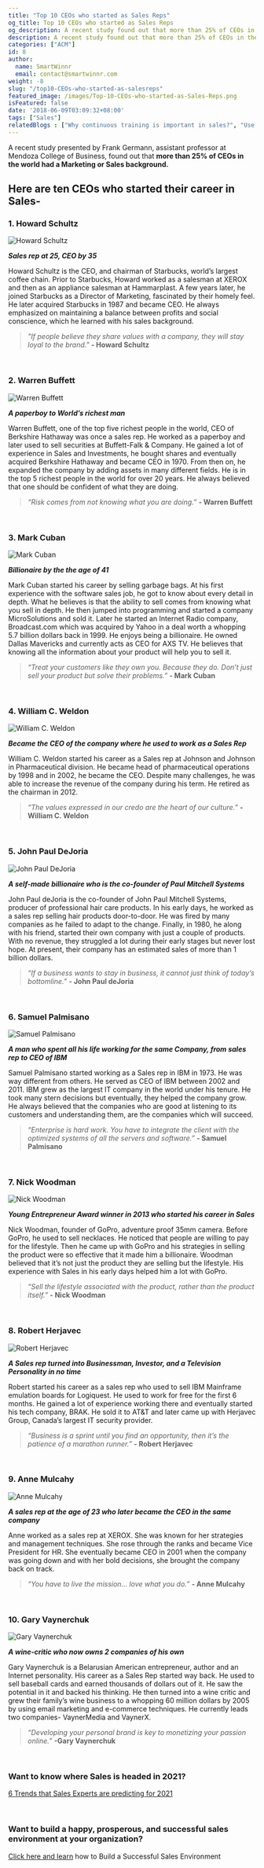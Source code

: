 ```yaml
---
title: "Top 10 CEOs who started as Sales Reps"
og_title: Top 10 CEOs who started as Sales Reps
og_description: A recent study found out that more than 25% of CEOs in the world had a Marketing or Sales background. Here are ten CEOs who started their career in Sales.
description: A recent study found out that more than 25% of CEOs in the world had a Marketing or Sales background. Here are ten CEOs who started their career in Sales.
categories: ["ACM"]
id: 8
author:
  name: SmartWinnr
  email: contact@smartwinnr.com
weight: -8
slug: "/top10-CEOs-who-started-as-salesreps"
featured_image: /images/Top-10-CEOs-who-started-as-Sales-Reps.png
isFeatured: false
date: '2018-06-09T03:09:32+08:00'
tags: ["Sales"]
relatedBlogs : ["Why continuous training is important in sales?", "Use Micro-Learning to Turbo-Charge your Sales Team", "How Good Product Knowledge help Sales Teams to Sell Effectively"]
---
```


A recent study presented by Frank Germann, assistant professor at Mendoza College of Business, found out that **more than 25% of CEOs in the world had a Marketing or Sales background.**  

## Here are ten CEOs who started their career in Sales-

### 1. Howard Schultz

<!-- ![Howard Schultz](/images/ceos/schultz.jpg =120x) -->
<img alt="Howard Schultz" src="/images/ceos/schultz.jpg" class="ml-blog-images">

***Sales rep at 25, CEO by 35***   

Howard Schultz is the CEO, and chairman of Starbucks, world’s largest coffee chain. Prior to Starbucks, Howard worked as a salesman at XEROX and then as an appliance salesman at Hammarplast. A few years later, he joined Starbucks as a Director of Marketing, fascinated by their homely feel. He later acquired Starbucks in 1987 and became CEO. He always emphasized on maintaining a balance between profits and social conscience, which he learned with his sales background.

>_"If people believe they share values with a company, they will stay loyal to the brand."_
**- Howard Schultz**

&nbsp;
### 2. Warren Buffett

<!-- ![Warren Buffett](/images/ceos/buffett.jpg =120x) -->
<img alt="Warren Buffett" src="/images/ceos/buffett.jpg" class="ml-blog-images">  

***A paperboy to World’s richest man***

Warren Buffett, one of the top five richest people in the world, CEO of Berkshire Hathaway was once a sales rep. He worked as a paperboy and later used to sell securities at Buffett-Falk & Company. He gained a lot of experience in Sales and Investments, he bought shares and eventually acquired Berkshire Hathaway and became CEO in 1970. From then on, he expanded the company by adding assets in many different fields. He is in the top 5 richest people in the world for over 20 years. He always believed that one should be confident of what they are doing.

>_“Risk comes from not knowing what you are doing.”_
**- Warren Buffett**

&nbsp;
### 3. Mark Cuban

<!-- ![Mark Cuban](/images/ceos/mark_cuban.jpeg =120x) -->
<img alt="Mark Cuban" src="/images/ceos/mark_cuban.jpeg" class="ml-blog-images">

***Billionaire by the the age of 41***

 Mark Cuban started his career by selling garbage bags. At his first experience with the software sales job, he got to know about every detail in depth. What he believes is that the ability to sell comes from knowing what you sell in depth. He then jumped into programming and started a company MicroSolutions and sold it. Later he started an Internet Radio company, Broadcast.com which was acquired by Yahoo in a deal worth a whopping 5.7 billion dollars back in 1999. He enjoys being a billionaire. He owned Dallas Mavericks and currently acts as CEO for AXS TV. He believes that knowing all the information about your product will help you to sell it.

 >_“Treat your customers like they own you. Because they do. Don’t just sell your product but solve their problems.”_
 **- Mark Cuban**

&nbsp;
### 4. William C. Weldon

<!-- ![William C. Weldon](/images/ceos/weldon.jpeg =120x) -->
<img alt="William C. Weldon" src="/images/ceos/weldon.jpeg" class="ml-blog-images">

***Became the CEO of the company where he used to work as a Sales Rep***

William C. Weldon started his career as a Sales rep at Johnson and Johnson in Pharmaceutical division. He became head of pharmaceutical operations by 1998 and in 2002, he became the CEO. Despite many challenges, he was able to increase the revenue of the company during his term. He retired as the chairman in 2012.

>_“The values expressed in our credo are the heart of our culture.”_
**- William C. Weldon**

&nbsp;
### 5. John Paul DeJoria

<!-- ![John Paul DeJoria](/images/ceos/dejoria.jpeg =120x) -->
<img alt="John Paul DeJoria" src="/images/ceos/dejoria.jpeg" class="ml-blog-images">

***A self-made billionaire who is the co-founder of Paul Mitchell Systems***

John Paul deJoria is the co-founder of John Paul Mitchell Systems, producer of professional hair care products. In his early days, he worked as a sales rep selling hair products door-to-door. He was fired by many companies as he failed to adapt to the change. Finally, in 1980, he along with his friend, started their own company with just a couple of products. With no revenue, they struggled a lot during their early stages but never lost hope. At present, their company has an estimated sales of more than 1 billion dollars.

>_“If a business wants to stay in business, it cannot just think of today’s bottomline.”_
**- John Paul deJoria**

&nbsp;
### 6. Samuel Palmisano

<!-- ![Samuel Palmisano](/images/ceos/palmisano.jpeg =120x) -->
<img alt="Samuel Palmisano" src="/images/ceos/palmisano.jpeg" class="ml-blog-images">

***A man who spent all his life working for the same Company, from sales rep to CEO of IBM***

Samuel Palmisano started working as a Sales rep in IBM in 1973. He was way different from others. He served as CEO of IBM between 2002 and 2011. IBM grew as the largest IT company in the world under his tenure. He took many stern decisions but eventually, they helped the company grow. He always believed that the companies who are good at listening to its customers and understanding them, are the companies which will succeed.

>_“Enterprise is hard work. You have to integrate the client with the optimized systems of all the servers and software.”_
**- Samuel Palmisano**

&nbsp;
### 7. Nick Woodman

<!-- ![Nick Woodman](/images/ceos/woodman.jpeg =120x) -->
<img alt="Nick Woodman" src="/images/ceos/woodman.jpeg" class="ml-blog-images">

***Young Entrepreneur Award winner in 2013 who started his career in Sales***

Nick Woodman, founder of GoPro, adventure proof 35mm camera. Before GoPro, he used to sell necklaces. He noticed that people are willing to pay for the lifestyle. Then he came up with GoPro and his strategies in selling the product were so effective that it made him a billionaire. Woodman believed that it’s not just the product they are selling but the lifestyle. His experience with Sales in his early days helped him a lot with GoPro.

>_“Sell the lifestyle associated with the product, rather than the product itself.”_
**- Nick Woodman**

&nbsp;
### 8. Robert Herjavec

<!-- ![Robert Herjavec](/images/ceos/hervajec.png =120x) -->
<img alt="Robert Herjavec" src="/images/ceos/hervajec.png" class="ml-blog-images">

***A Sales rep turned into Businessman, Investor, and a Television Personality in no time***

Robert started his career as a sales rep who used to sell IBM Mainframe emulation boards for Logiquest. He used to work for free for the first 6 months. He gained a lot of experience working there and eventually started his tech company, BRAK. He sold it to AT&T and later came up with Herjavec Group, Canada’s largest IT security provider.

>_“Business is a sprint until you find an opportunity, then it’s the patience of a marathon runner.”_
**- Robert Herjavec**

&nbsp;
### 9. Anne Mulcahy

<!-- ![Anne Mulcahy](/images/ceos/mulcahy.jpeg =120x) -->
<img alt="Anne Mulcahy" src="/images/ceos/mulcahy.jpeg" class="ml-blog-images">

***A sales rep at the age of 23 who later became the CEO in the same company***

Anne worked as a sales rep at XEROX. She was known for her strategies and management techniques. She rose through the ranks and became Vice President for HR. She eventually became CEO in 2001 when the company was going down and with her bold decisions, she brought the company back on track.

>_“You have to live the mission... love what you do.”_
**- Anne Mulcahy**

&nbsp;
### 10. Gary Vaynerchuk

<!-- ![Gary Vaynerchuk](/images/ceos/vaynerchuk.jpg =120x) -->
<img alt="Gary Vaynerchuk" src="/images/ceos/vaynerchuk.jpg" class="ml-blog-images">

***A wine-critic who now owns 2 companies of his own***

Gary Vaynerchuk is a Belarusian American entrepreneur, author and an Internet personality. His career as a Sales Rep started way back. He used to sell baseball cards and earned thousands of dollars out of it. He saw the potential in it and backed his thinking. He then turned into a wine critic and grew their family’s wine business to a whopping 60 million dollars by 2005 by using email marketing and e-commerce techniques. He currently leads two companies- VaynerMedia and VaynerX.

>_“Developing your personal brand is key to monetizing your passion online.”_
**-Gary Vaynerchuk**

<br>

### **Want to know where Sales is headed in 2021?**

<a href="https://smartwinnr.com/post/6-trends-that-sales-experts-are-predicting-for-2021/" target="_blank">6 Trends that Sales Experts are predicting for 2021</a>

<br>

### **Want to build a happy, prosperous, and successful sales environment at your organization?**

<a href="https://www.smartwinnr.com/post/how-to-build-a-successful-sales-environment/" target="_blank" >Click here and learn</a> how to Build a Successful Sales Environment